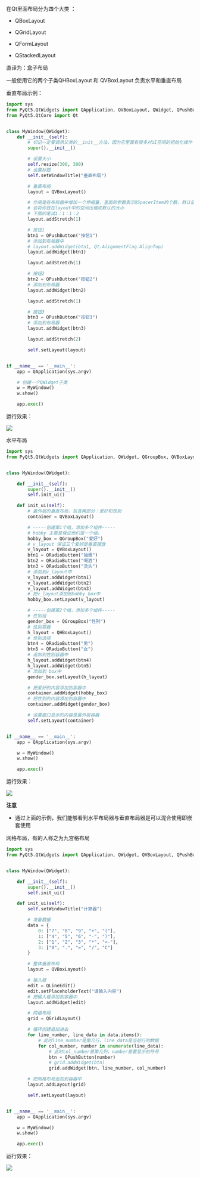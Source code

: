 在Qt里面布局分为四个大类 ：

- QBoxLayout

- QGridLayout

- QFormLayout

- QStackedLayout

直译为：盒子布局 

一般使用它的两个子类QHBoxLayout 和 QVBoxLayout 负责水平和垂直布局

垂直布局示例：

```python
import sys
from PyQt5.QtWidgets import QApplication, QVBoxLayout, QWidget, QPushButton, QGroupBox, QMainWindow
from PyQt5.QtCore import Qt


class MyWindow(QWidget):
    def __init__(self):
        # 切记一定要调用父类的__init__方法，因为它里面有很多对UI空间的初始化操作
        super().__init__()

        # 设置大小
        self.resize(300, 300)
        # 设置标题
        self.setWindowTitle("垂直布局")

        # 垂直布局
        layout = QVBoxLayout()

        # 作用是在布局器中增加一个伸缩量，里面的参数表示QSpacerItem的个数，默认值为零
        # 会将你放在layout中的空间压缩成默认的大小
        # 下面的笔试1：1：1：2
        layout.addStretch(1)

        # 按钮1
        btn1 = QPushButton("按钮1")
        # 添加到布局器中
        # layout.addWidget(btn1, Qt.AlignmentFlag.AlignTop)
        layout.addWidget(btn1)

        layout.addStretch(1)

        # 按钮2
        btn2 = QPushButton("按钮2")
        # 添加到布局器
        layout.addWidget(btn2)

        layout.addStretch(1)

        # 按钮3
        btn3 = QPushButton("按钮3")
        # 添加到布局器
        layout.addWidget(btn3)

        layout.addStretch(2)

        self.setLayout(layout)


if __name__ == '__main__':
    app = QApplication(sys.argv)

    # 创建一个QWidget子类
    w = MyWindow()
    w.show()

    app.exec()

```

运行效果：

![](D:/download/youdaonote-pull-master/data/Technology/Python/pyqt5/images/WEBRESOURCE40d6ca6666279865e53526acf8d0d7c5stickPicture.png)

水平布局

```python
import sys
from PyQt5.QtWidgets import QApplication, QWidget, QGroupBox, QVBoxLayout, QHBoxLayout, QRadioButton


class MyWindow(QWidget):

    def __init__(self):
        super().__init__()
        self.init_ui()

    def init_ui(self):
        # 最外层的垂直布局，包含两部分：爱好和性别
        container = QVBoxLayout()

        # -----创建第1个组，添加多个组件-----
        # hobby 主要是保证他们是一个组。
        hobby_box = QGroupBox("爱好")
        # v_layout 保证三个爱好是垂直摆放
        v_layout = QVBoxLayout()
        btn1 = QRadioButton("抽烟")
        btn2 = QRadioButton("喝酒")
        btn3 = QRadioButton("烫头")
        # 添加到v_layout中
        v_layout.addWidget(btn1)
        v_layout.addWidget(btn2)
        v_layout.addWidget(btn3)
        # 把v_layout添加到hobby_box中
        hobby_box.setLayout(v_layout)

        # -----创建第2个组，添加多个组件-----
        # 性别组
        gender_box = QGroupBox("性别")
        # 性别容器
        h_layout = QHBoxLayout()
        # 性别选项
        btn4 = QRadioButton("男")
        btn5 = QRadioButton("女")
        # 追加到性别容器中
        h_layout.addWidget(btn4)
        h_layout.addWidget(btn5)
        # 添加到 box中
        gender_box.setLayout(h_layout)

        # 把爱好的内容添加到容器中
        container.addWidget(hobby_box)
        # 把性别的内容添加到容器中
        container.addWidget(gender_box)

        # 设置窗口显示的内容是最外层容器
        self.setLayout(container)


if __name__ == '__main__':
    app = QApplication(sys.argv)

    w = MyWindow()
    w.show()

    app.exec()

```

运行效果：

![](D:/download/youdaonote-pull-master/data/Technology/Python/pyqt5/images/WEBRESOURCE09f9893a2deebc929f66dd3c6a499e02stickPicture.png)

**注意**

- 通过上面的示例，我们能够看到水平布局器与垂直布局器是可以混合使用即嵌套使用

网格布局，有的人称之为九宫格布局

```python
import sys
from PyQt5.QtWidgets import QApplication, QWidget, QVBoxLayout, QPushButton, QLineEdit, QGridLayout


class MyWindow(QWidget):

    def __init__(self):
        super().__init__()
        self.init_ui()

    def init_ui(self):
        self.setWindowTitle("计算器")

        # 准备数据
        data = {
            0: ["7", "8", "9", "+", "("],
            1: ["4", "5", "6", "-", ")"],
            2: ["1", "2", "3", "*", "<-"],
            3: ["0", ".", "=", "/", "C"]
        }

        # 整体垂直布局
        layout = QVBoxLayout()

        # 输入框
        edit = QLineEdit()
        edit.setPlaceholderText("请输入内容")
        # 把输入框添加到容器中
        layout.addWidget(edit)

        # 网格布局
        grid = QGridLayout()

        # 循环创建追加进去
        for line_number, line_data in data.items():
            # 此时line_number是第几行，line_data是当前行的数据
            for col_number, number in enumerate(line_data):
                # 此时col_number是第几列，number是要显示的符号
                btn = QPushButton(number)
                # grid.addWidget(btn)
                grid.addWidget(btn, line_number, col_number)

        # 把网格布局追加到容器中
        layout.addLayout(grid)

        self.setLayout(layout)


if __name__ == '__main__':
    app = QApplication(sys.argv)

    w = MyWindow()
    w.show()

    app.exec()

```

运行效果：

![](D:/download/youdaonote-pull-master/data/Technology/Python/pyqt5/images/WEBRESOURCEb90d434efb6f9451600978dfd5c477bfstickPicture.png)
